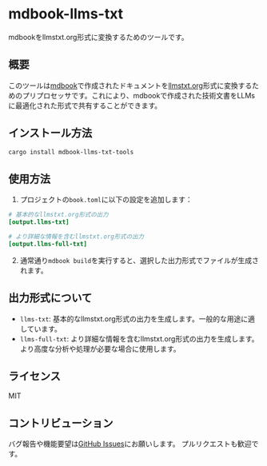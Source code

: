 # mdbook-llms-txt

mdbookをllmstxt.org形式に変換するためのツールです。

## 概要

このツールは[mdbook](https://rust-lang.github.io/mdBook/)で作成されたドキュメントを[llmstxt.org](https://llmstxt.org/)形式に変換するためのプリプロセッサです。これにより、mdbookで作成された技術文書をLLMsに最適化された形式で共有することができます。

## インストール方法

```bash
cargo install mdbook-llms-txt-tools
```

## 使用方法

1. プロジェクトの`book.toml`に以下の設定を追加します：

```toml
# 基本的なllmstxt.org形式の出力
[output.llms-txt]

# より詳細な情報を含むllmstxt.org形式の出力
[output.llms-full-txt]
```

2. 通常通り`mdbook build`を実行すると、選択した出力形式でファイルが生成されます。

## 出力形式について

- `llms-txt`: 基本的なllmstxt.org形式の出力を生成します。一般的な用途に適しています。
- `llms-full-txt`: より詳細な情報を含むllmstxt.org形式の出力を生成します。より高度な分析や処理が必要な場合に使用します。

## ライセンス

MIT

## コントリビューション

バグ報告や機能要望は[GitHub Issues](https://github.com/higumachan/mdbook-llms-txt/issues)にお願いします。
プルリクエストも歓迎です。 